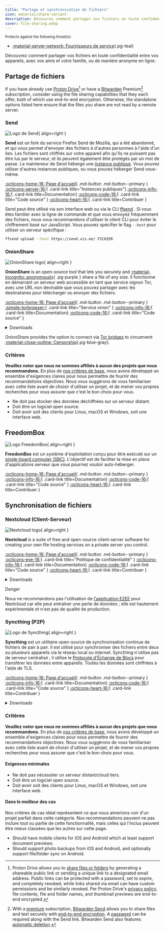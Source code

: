 ```yaml
---
title: "Partage et synchronisation de fichiers"
icon: material/share-variant
description: Découvrez comment partager vos fichiers en toute confidentialité entre vos appareils, avec vos amis et votre famille, ou de manière anonyme en ligne.
cover: file-sharing.webp
---
```


<small>Protects against the following threat(s):</small>

- [:material-server-network: Fournisseurs de service](basics/common-threats.md#privacy-from-service-providers ""){.pg-teal}

Découvrez comment partager vos fichiers en toute confidentialité entre vos appareils, avec vos amis et votre famille, ou de manière anonyme en ligne.

## Partage de fichiers

If you have already use [Proton Drive](cloud.md#proton-drive)[^1] or have a [Bitwarden](passwords.md#bitwarden) Premium[^2] subscription, consider using the file sharing capabilities that they each offer, both of which use end-to-end encryption. Otherwise, the standalone options listed here ensure that the files you share are not read by a remote server.

### Send

<div class="admonition recommendation" markdown>

![Logo de Send](assets/img/file-sharing-sync/send.svg){ align=right }

**Send** est un fork du service Firefox Send de Mozilla, qui a été abandonné, et qui vous permet d'envoyer des fichiers à d'autres personnes à l'aide d'un lien. Les fichiers sont chiffrés sur votre appareil afin qu'ils ne puissent pas être lus par le serveur, et ils peuvent également être protégés par un mot de passe. Le mainteneur de Send héberge une [instance publique](https://send.vis.ee). Vous pouvez utiliser d'autres instances publiques, ou vous pouvez héberger Send vous-même.

[:octicons-home-16: Page d'accueil](https://send.vis.ee){ .md-button .md-button--primary }
[:octicons-server-16:](https://github.com/timvisee/send-instances){ .card-link title="Instances publiques"}
[:octicons-info-16:](https://github.com/timvisee/send#readme){ .card-link title=Documentation}
[:octicons-code-16:](https://github.com/timvisee/send){ .card-link title="Code source" }
[:octicons-heart-16:](https://github.com/sponsors/timvisee){ .card-link title=Contribuer }

</details>

</div>

Send peut être utilisé via son interface web ou via le CLI [ffsend](https://github.com/timvisee/ffsend) . Si vous êtes familier avec la ligne de commande et que vous envoyez fréquemment des fichiers, nous vous recommandons d'utiliser le client CLI pour éviter le chiffrement basé sur JavaScript. Vous pouvez spécifier le flag `--host` pour utiliser un serveur spécifique :

```bash
ffsend upload --host https://send.vis.ee/ FICHIER
```

### OnionShare

<div class="admonition recommendation" markdown>

![OnionShare logo](assets/img/file-sharing-sync/onionshare.svg){ align=right }

**OnionShare** is an open-source tool that lets you securely and [:material-incognito: anonymously](basics/common-threats.md#anonymity-vs-privacy){ .pg-purple } share a file of any size. Il fonctionne en démarrant un serveur web accessible en tant que service oignon Tor, avec une URL non devinable que vous pouvez partager avec les destinataires pour télécharger ou envoyer des fichiers.

[:octicons-home-16: Page d'accueil](https://onionshare.org){ .md-button .md-button--primary }
[:simple-torbrowser:](http://lldan5gahapx5k7iafb3s4ikijc4ni7gx5iywdflkba5y2ezyg6sjgyd.onion){ .card-link title="Service onion" }
[:octicons-info-16:](https://docs.onionshare.org){ .card-link title=Documentation}
[:octicons-code-16:](https://github.com/onionshare/onionshare){ .card-link title="Code source" }

<details class="downloads" markdown>
<summary>Downloads</summary>

- [:fontawesome-brands-windows: Windows](https://onionshare.org/#download)
- [:simple-apple: macOS](https://onionshare.org/#download)
- [:simple-linux: Linux](https://onionshare.org/#download)

</details>

</div>

OnionShare provides the option to connect via [Tor bridges](https://docs.onionshare.org/2.6.2/en/tor.html#automatic-censorship-circumvention) to circumvent [:material-close-outline: Censorship](basics/common-threats.md#avoiding-censorship ""){.pg-blue-gray}.

### Critères

**Veuillez noter que nous ne sommes affiliés à aucun des projets que nous recommandons.** En plus de [nos critères de base](about/criteria.md), nous avons développé un ensemble d'exigences claires pour nous permettre de fournir des recommandations objectives. Nous vous suggérons de vous familiariser avec cette liste avant de choisir d'utiliser un projet, et de mener vos propres recherches pour vous assurer que c'est le bon choix pour vous.

- Ne doit pas stocker des données déchiffrées sur un serveur distant.
- Doit être un logiciel open source.
- Doit avoir soit des clients pour Linux, macOS et Windows, soit une interface web.

## FreedomBox

<div class="admonition recommendation" markdown>

![Logo FreedomBox](assets/img/file-sharing-sync/freedombox.svg){ align=right }

**FreedomBox** est un système d'exploitation conçu pour être exécuté sur un [single-board computer (SBC)](https://en.wikipedia.org/wiki/Single-board_computer). L'objectif est de faciliter la mise en place d'applications serveur que vous pourriez vouloir auto-héberger.

[:octicons-home-16: Page d'accueil](https://freedombox.org){ .md-button .md-button--primary }
[:octicons-info-16:](https://wiki.debian.org/FreedomBox/Manual){ .card-link title=Documentation}
[:octicons-code-16:](https://salsa.debian.org/freedombox-team/freedombox){ .card-link title="Code source" }
[:octicons-heart-16:](https://freedomboxfoundation.org/donate){ .card-link title=Contribuer }

</details>

</div>

## Synchronisation de fichiers

### Nextcloud (Client-Serveur)

<div class="admonition recommendation" markdown>

![Nextcloud logo](assets/img/document-collaboration/nextcloud.svg){ align=right }

**Nextcloud** is a suite of free and open-source client-server software for creating your own file hosting services on a private server you control.

[:octicons-home-16: Page d'accueil](https://nextcloud.com){ .md-button .md-button--primary }
[:octicons-eye-16:](https://nextcloud.com/privacy){ .card-link title="Politique de confidentialité" }
[:octicons-info-16:](https://nextcloud.com/support){ .card-link title=Documentation}
[:octicons-code-16:](https://github.com/nextcloud){ .card-link title="Code source" }
[:octicons-heart-16:](https://nextcloud.com/contribute){ .card-link title=Contribuer }

<details class="downloads" markdown>
<summary>Downloads</summary>

- [:simple-googleplay: Google Play](https://play.google.com/store/apps/details?id=com.nextcloud.client)
- [:simple-appstore: App Store](https://apps.apple.com/app/id1125420102)
- [:simple-github: GitHub](https://github.com/nextcloud/android/releases)
- [:fontawesome-brands-windows: Windows](https://nextcloud.com/install/#install-clients)
- [:simple-apple: macOS](https://nextcloud.com/install/#install-clients)
- [:simple-linux: Linux](https://nextcloud.com/install/#install-clients)

</details>

</div>

<div class="admonition danger" markdown>
<p class="admonition-title">Danger</p>

Nous ne recommandons pas l'utilisation de [l'application E2EE](https://apps.nextcloud.com/apps/end_to_end_encryption) pour Nextcloud car elle peut entraîner une perte de données ; elle est hautement expérimentale et n'est pas de qualité de production.

</div>

### Syncthing (P2P)

<div class="admonition recommendation" markdown>

![Logo de Syncthing](assets/img/file-sharing-sync/syncthing.svg){ align=right }

**Syncthing** est un utilitaire open-source de synchronisation continue de fichiers de pair à pair. Il est utilisé pour synchroniser des fichiers entre deux ou plusieurs appareils via le réseau local ou internet. Syncthing n'utilise pas de serveur centralisé ; il utilise le [Protocole d'Échange de Blocs](https://docs.syncthing.net/specs/bep-v1.html#bep-v1) pour transférer les données entre appareils. Toutes les données sont chiffrées à l'aide de TLS.

[:octicons-home-16: Page d'accueil](https://syncthing.net){ .md-button .md-button--primary }
[:octicons-info-16:](https://docs.syncthing.net){ .card-link title=Documentation}
[:octicons-code-16:](https://github.com/syncthing){ .card-link title="Code source" }
[:octicons-heart-16:](https://syncthing.net/donations){ .card-link title=Contribuer }

<details class="downloads" markdown>
<summary>Downloads</summary>

- [:fontawesome-brands-windows: Windows](https://syncthing.net/downloads)
- [:simple-apple: macOS](https://syncthing.net/downloads)
- [:simple-linux: Linux](https://syncthing.net/downloads)
- [:simple-freebsd: FreeBSD](https://syncthing.net/downloads)

</details>

</div>

### Critères

**Veuillez noter que nous ne sommes affiliés à aucun des projets que nous recommandons.** En plus de [nos critères de base](about/criteria.md), nous avons développé un ensemble d'exigences claires pour nous permettre de fournir des recommandations objectives. Nous vous suggérons de vous familiariser avec cette liste avant de choisir d'utiliser un projet, et de mener vos propres recherches pour vous assurer que c'est le bon choix pour vous.

#### Exigences minimales

- Ne doit pas nécessiter un serveur distant/cloud tiers.
- Doit être un logiciel open source.
- Doit avoir soit des clients pour Linux, macOS et Windows, soit une interface web.

#### Dans le meilleur des cas

Nos critères de cas idéal représentent ce que nous aimerions voir d'un projet parfait dans cette catégorie. Nos recommandations peuvent ne pas inclure tout ou partie de cette fonctionnalité, mais celles qui l'inclus peuvent être mieux classées que les autres sur cette page.

- Should have mobile clients for iOS and Android which at least support document previews.
- Should support photo backups from iOS and Android, and optionally support file/folder sync on Android.

[^1]: Proton Drive allows you to [share files or folders](https://proton.me/support/drive-shareable-link) by generating a shareable public link or sending a unique link to a designated email address. Public links can be protected with a password, set to expire, and completely revoked, while links shared via email can have custom permissions and be similarly revoked. Per Proton Drive's [privacy policy](https://proton.me/drive/privacy-policy), file contents, file and folder names, and thumbnail previews are end-to-end encrypted.
[^2]: With a [premium](https://bitwarden.com/help/about-bitwarden-plans/#compare-personal-plans) subscription, [Bitwarden Send](https://bitwarden.com/products/send) allows you to share files and text securely with [end-to-end encryption](https://bitwarden.com/help/send-encryption). A [password](https://bitwarden.com/help/send-privacy/#send-passwords) can be required along with the Send link. Bitwarden Send also features [automatic deletion](https://bitwarden.com/help/send-lifespan).
